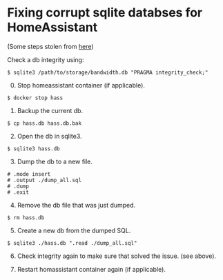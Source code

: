 # Fixing corrupt sqlite databses for HomeAssistant

(Some steps stolen from [here](https://support.storj.io/hc/en-us/articles/360029309111-How-to-fix-a-database-disk-image-is-malformed-))

Check a db integrity using:

```$ sqlite3 /path/to/storage/bandwidth.db "PRAGMA integrity_check;"```

0. Stop homeassistant container (if applicable). 
```
$ docker stop hass
```

1. Backup the current db.
```
$ cp hass.db hass.db.bak
```

2. Open the db in sqlite3.
```
$ sqlite3 hass.db
```

3. Dump the db to a new file.
```
# .mode insert
# .output ./dump_all.sql
# .dump
# .exit
```

4. Remove the db file that was just dumped.
```
$ rm hass.db
```

5. Create a new db from the dumped SQL. 
```
$ sqlite3 ./hass.db ".read ./dump_all.sql"
```

6. Check integrity again to make sure that solved the issue. (see above). 

7. Restart homassistant container again (if applicable). 

